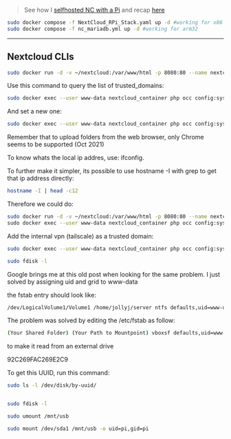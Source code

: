 > See how I [selfhosted NC with a Pi](https://jalcocert.github.io/RPi/posts/selfhosting-nextcloud/) and recap [here](https://jalcocert.github.io/JAlcocerT/selfhosted-apps-spring-2025/)


```sh
sudo docker compose -f NextCloud_RPi_Stack.yaml up -d #working for x86
sudo docker compose -f nc_mariadb.yml up -d #working for arm32
```


---

## Nextcloud CLIs

```sh
sudo docker run -d -v ~/nextcloud:/var/www/html -p 8080:80 --name nextcloud_container nextcloud 
```

Use this command to query the list of trusted_domains:
```sh
sudo docker exec --user www-data nextcloud_container php occ config:system:get trusted_domains
```

And set a new one:
```sh
sudo docker exec --user www-data nextcloud_container php occ config:system:set trusted_domains 7 --value 192.168.1.11:8080
```

Remember that to upload folders from the web browser, only Chrome seems to be supported (Oct 2021)

To know whats the local ip addres, use: ifconfig.

To further make it simpler, its possible to use hostname -I with grep to get that ip address directly:

```sh
hostname -I | head -c12
```

Therefore we could do:

```sh
sudo docker run -d -v ~/nextcloud:/var/www/html -p 8080:80 --name nextcloud_container nextcloud  \
sudo docker exec --user www-data nextcloud_container php occ config:system:set trusted_domains 7 --value hostname -I | head -c12
```

Add the internal vpn (tailscale) as a trusted domain:

```sh
sudo docker exec --user www-data nextcloud_container php occ config:system:set trusted_domains 7 --value 100.82.151.45:8080
```

```sh
sudo fdisk -l
```

Google brings me at this old post when looking for the same problem.
I just solved by assigning uid and grid to www-data

the fstab entry should look like:

```sh
/dev/LogicalVolume1/Volume1 /home/jollyj/server ntfs defaults,uid=www-data,grid=www-data umask=007 0 1
```

The problem was solved by editing the /etc/fstab as follow:

```sh
(Your Shared Folder) (Your Path to Mountpoint) vboxsf defaults,uid=www-data,gid=www-data,dmask=007 0 0
```

to make it read from an external drive


92C269FAC269E2C9

To get this UUID, run this command:

```sh
sudo ls -l /dev/disk/by-uuid/


sudo fdisk -l

sudo umount /mnt/usb

sudo mount /dev/sda1 /mnt/usb -o uid=pi,gid=pi
```